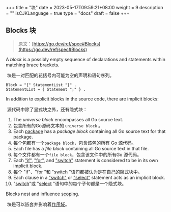 +++
title = "块"
date = 2023-05-17T09:59:21+08:00
weight = 9
description = ""
isCJKLanguage = true
type = "docs"
draft = false
+++
## Blocks 块

> 原文：[https://go.dev/ref/spec#Blocks](https://go.dev/ref/spec#Blocks)

A *block* is a possibly empty sequence of declarations and statements within matching brace brackets. 

​	块是一对匹配的花括号内可能为空的声明和语句序列。

```
Block = "{" StatementList "}" .
StatementList = { Statement ";" } .
```

In addition to explicit blocks in the source code, there are implicit blocks:

​	源代码中除了显式块之外，还有隐式块：

1. The *universe block* encompasses all Go source text.
2. 包含所有的Go源码文本的 `universe block` 。
3. Each [package](https://go.dev/ref/spec#Packages) has a *package block* containing all Go source text for that package.
4. 每个[包](../Packages)都有一个`package block`，包含该包的所有 Go 源代码。
5. Each file has a *file block* containing all Go source text in that file.
6. 每个文件都有一个`file block`，包含该文件中的所有Go 源代码。
7. Each ["if"](https://go.dev/ref/spec#If_statements), ["for"](https://go.dev/ref/spec#For_statements), and ["switch"](https://go.dev/ref/spec#Switch_statements) statement is considered to be in its own implicit block.
8. 每个 "[if](../Statements#if-statements---if-语句)"、"[for](../Statements#for-statements----for-语句) "和 "[switch](../Statements#switch-statements----switch-语句) "语句都被认为是在自己的隐式块中。
9. Each clause in a ["switch"](https://go.dev/ref/spec#Switch_statements) or ["select"](https://go.dev/ref/spec#Select_statements) statement acts as an implicit block.
10. "[switch](../Statements#switch-statements----switch-语句)"或 "[select](../Statements#select-statements---select-语句) "语句中的每个子句都是一个隐式块。

Blocks nest and influence [scoping](https://go.dev/ref/spec#Declarations_and_scope).

​	块是可以嵌套并影响着[作用域](../DeclarationsAndScope)。